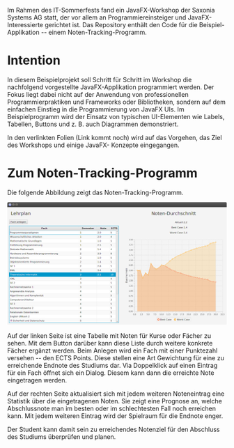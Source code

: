 Im Rahmen des IT-Sommerfests fand ein JavaFX-Workshop der Saxonia Systems AG statt, der vor allem an 
Programmiereinsteiger und JavaFX-Interessierte gerichtet ist. Das Repository enthält den Code für die 
Beispiel-Applikation -- einem Noten-Tracking-Programm.

# Intention

In diesem Beispielprojekt soll Schritt für Schritt im Workshop die nachfolgend vorgestellte JavaFX-Applikation 
programmiert werden. Der Fokus liegt dabei nicht auf der Anwendung von professionellen Programmierpraktiken und 
Frameworks oder Bibliotheken, sondern auf dem einfachen Einstieg in die Programmierung von JavaFX UIs. Im 
Beispielprogramm wird der Einsatz von typischen UI-Elementen wie Labels, Tabellen, Buttons und z. B. auch Diagrammen 
demonstriert. 

In den verlinkten Folien (Link kommt noch) wird auf das Vorgehen, das Ziel des Workshops und einige JavaFX- Konzepte 
eingegangen. 

# Zum Noten-Tracking-Programm

Die folgende Abbildung zeigt das Noten-Tracking-Programm.

![an app screenshot](./notenprogramm-app-screenshot.png)

Auf der linken Seite ist eine Tabelle mit Noten für Kurse oder Fächer zu sehen. Mit dem Button darüber kann diese Liste 
durch weitere konkrete Fächer ergänzt werden. Beim Anlegen wird ein Fach mit einer Punktezahl versehen -- den ECTS 
Points. Diese stellen eine Art Gewichtung für eine zu erreichende Endnote des Studiums dar.
Via Doppelklick auf einen Eintrag für ein Fach öffnet sich ein Dialog. Diesem kann dann die erreichte Note 
eingetragen werden.

Auf der rechten Seite aktualisiert sich mit jedem weiteren Noteneintrag eine Statistik über die eingetragenen Noten. Sie zeigt eine Prognose an, welche Abschlussnote man im besten oder im schlechtesten Fall noch erreichen kann. Mit jedem 
weiteren Eintrag wird der Spielraum für die Endnote enger.

Der Student kann damit sein zu erreichendes Notenziel für den Abschluss des Studiums überprüfen und planen.

